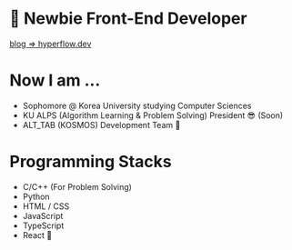 # 🌱 Newbie Front-End Developer

[blog => hyperflow.dev](https://hyperflow.dev)

# Now I am ...
- Sophomore @ Korea University studying Computer Sciences
- KU ALPS (Algorithm Learning & Problem Solving) President 😎 (Soon)
- ALT_TAB (KOSMOS) Development Team 🚀

# Programming Stacks
- C/C++ (For Problem Solving)
- Python
- HTML / CSS
- JavaScript
- TypeScript
- React 💖
